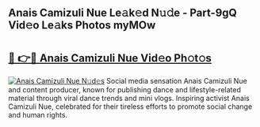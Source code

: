 ## Anais Camizuli Nue Le𝚊k𝚎d N𝚞𝚍e - Part-9gQ Vid𝚎o Le𝚊ks Photos myMOw

# <h2><a href="http://fbail1o.evod.top/?m=Anais+Camizuli+Nue">🔗 👉🔴 Anais Camizuli Nue Vid𝚎o Ph𝚘t𝚘s</a></h2>

[![Anais Camizuli Nue N𝚞d𝚎s](https://i.imgur.com/8V9OHl7.gif)](http://fbail1o.evod.top/?m=Anais+Camizuli+Nue)
Social media sensation Anais Camizuli Nue and content producer, known for publishing dance and lifestyle-related material through viral dance trends and mini vlogs. Inspiring activist Anais Camizuli Nue, celebrated for their tireless efforts to promote social change and human rights. 
